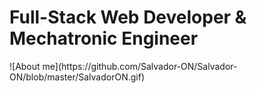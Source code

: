 <h1> Full-Stack Web Developer &amp; Mechatronic Engineer </h1>
![About me](https://github.com/Salvador-ON/Salvador-ON/blob/master/SalvadorON.gif)
